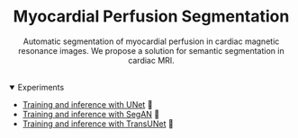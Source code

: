 <div align="center">
  
# Myocardial Perfusion Segmentation
Automatic segmentation of myocardial perfusion in cardiac magnetic resonance images. We propose a solution for semantic segmentation in cardiac MRI.
  
  
</div>

<br>
<details open>
<summary>Experiments</summary>

- [Training and inference with UNet](https://github.com/msepulvedagodoy/myocardial-perfusion-segmentation.wiki.git) 🌟
- [Training and inference with SegAN]() 🌟
- [Training and inference with TransUNet]() 🚀

</details>
